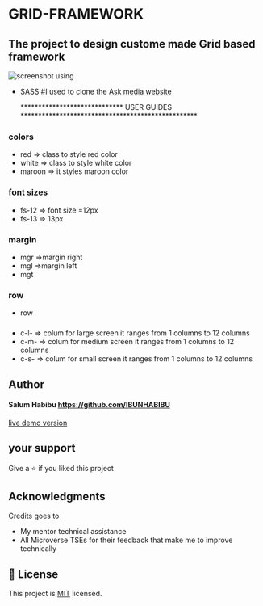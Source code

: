 # GRID-FRAMEWORK
## The project to design custome made Grid based framework 


![screenshot](https://github.com/IBUNHABIBU/GRID-FRAMEWORK/tree/gridframework/images/bodymobile.jpg)
using
* SASS
 #I used to clone the 
 [Ask media website ](https://raw.githack.com/IBUNHABIBU/GRID-FRAMEWORK/gridframework/index.html)


   *****************************    USER GUIDES **************************************************
 ### colors
 * red => class to style red color
 * white => class to style white color 
 * maroon => it styles maroon color

 ### font sizes
 * fs-12  => font size =12px
 * fs-13   => 13px 

 ### margin
 * mgr  =>margin right
 * mgl  =>margin left
 * mgt

 ### row
 * row

 ### 
 * c-l-   => colum for large screen it ranges from 1 columns to 12 columns
 * c-m-  => colum for medium screen it ranges from 1 columns to 12 columns
 * c-s- => colum for small screen it ranges from 1 columns to 12 columns


## Author
#### Salum Habibu https://github.com/IBUNHABIBU
   [live demo version](https://raw.githack.com/IBUNHABIBU/GRID-FRAMEWORK/gridframework/index.html)
  
## your support 
Give a :star: if you liked this project 
## Acknowledgments
Credits goes to
- My mentor technical assistance
- All Microverse TSEs for their feedback that make me to improve technically
## 📝 License
This project is [MIT](LICENCE) licensed. 
   
   
   
   
   
   
   
